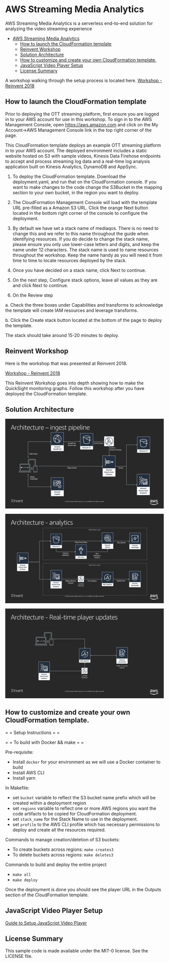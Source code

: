 # AWS Streaming Media Analytics

AWS Streaming Media Analytics is a serverless end-to-end solution for analyzing the video streaming experience

- [AWS Streaming Media Analytics](#AWS-Streaming-Media-Analytics)
  - [How to launch the CloudFormation template](#How-to-launch-the-CloudFormation-template)
  - [Reinvent Workshop](#Reinvent-Workshop)
  - [Solution Architecture](#Solution-Architecture)
  - [How to customize and create your own CloudFormation template.](#How-to-customize-and-create-your-own-CloudFormation-template)
  - [JavaScript Video Player Setup](#JavaScript-Video-Player-Setup)
  - [License Summary](#License-Summary)


A workshop walking through the setup process is located here. [Workshop - Reinvent 2018](workshop/WORKSHOP.md)

## How to launch the CloudFormation template

Prior to deploying the OTT streaming platform, first ensure you are logged in to your AWS account for use in this workshop. To sign in to the AWS Management Console, open https://aws.amazon.com and click on the My Account->AWS Management Console link in the top right corner of the page.

This CloudFormation template deploys an example OTT streaming platform in to your AWS account. The deployed environment includes a static website hosted on S3 with sample videos, Kinesis Data Firehose endpoints to accept and process streaming log data and a real-time log analysis application built on Kinesis Analytics, DynamoDB and AppSync.

1. To deploy the CloudFormation template. Download the deployment.yaml, and run that on the CloudFormation console. If you want to make changes to the code change the S3Bucket in the mapping section to your own bucket, in the region you want to deploy. 

2. The CloudFormation Management Console will load with the template URL pre-filled as a Amazon S3 URL. Click the orange Next button located in the bottom right corner of the console to configure the deployment.

3. By default we have set a stack name of mediaqos. There is no need to change this and we refer to this name throughout the guide when identifying resources. If you do decide to change the stack name, please ensure you only use lower-case letters and digits, and keep the name under 12 characters. The stack name is used to name resources throughout the workshop. Keep the name handy as you will need it from time to time to locate resources deployed by the stack.

4. Once you have decided on a stack name, click Next to continue.

5. On the next step, Configure stack options, leave all values as they are and click Next to continue.

6. On the Review step

a. Check the three boxes under Capabilities and transforms to acknowledge the template will create IAM resources and leverage transforms.

b. Click the Create stack button located at the bottom of the page to deploy the template.

The stack should take around 15-20 minutes to deploy.

## Reinvent Workshop

Here is the workshop that was presented at Reinvent 2018. 

[Workshop - Reinvent 2018](workshop/WORKSHOP.md)

This Reinvent Workshop goes into depth showing how to make the QuickSight monitoring graphs. Follow this workshop after you have deployed the CloudFormation template. 

## Solution Architecture 


![alt text](workshop/images/arch1.png "Architecture - ingest pipeline")

![alt text](workshop/images/arch2.png "Architecture")

![alt text](workshop/images/arch3.png "Architecture")




## How to customize and create your own CloudFormation template.


= = Setup Instructions = =

= = To build with Docker && make = =

Pre-requisite:
- Install `docker` for your environment as we will use a Docker container to build
- Install AWS CLI
- Install yarn

In Makefile:
  - set `bucket` variable to reflect the S3 bucket name prefix which will be created within a deployment region
  - set `regions` variable to reflect one or more AWS regions you want the code artifacts to be copied for CloudFormation deployment.
  - set `stack_name` for the Stack Name to use in the deployment.
  - set `profile` to the AWS CLI profile which has necessary permissions to deploy and create all the resources required.

Commands to manage creation/deletion of S3 buckets:

- To create buckets across regions: `make creates3`
- To delete buckets across regions: `make deletes3`

Commands to build and deploy the entire project
- `make all`
- `make deploy`

Once the deployment is done you should see the player URL in the Outputs section of the CloudFormation template.



## JavaScript Video Player Setup

[Guide to Setup JavaScript Video Player](PLAYERSETUP.md)



## License Summary

This sample code is made available under the MIT-0 license. See the LICENSE file.
